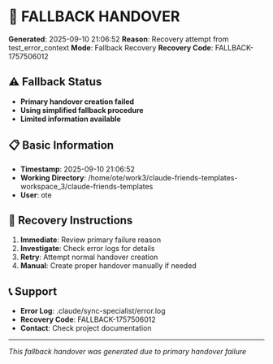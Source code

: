 # 🔄 FALLBACK HANDOVER

**Generated**: 2025-09-10 21:06:52
**Reason**: Recovery attempt from test_error_context
**Mode**: Fallback Recovery
**Recovery Code**: FALLBACK-1757506012

## ⚠️ Fallback Status
- **Primary handover creation failed**
- **Using simplified fallback procedure**
- **Limited information available**

## 📋 Basic Information
- **Timestamp**: 2025-09-10 21:06:52
- **Working Directory**: /home/ote/work3/claude-friends-templates-workspace_3/claude-friends-templates
- **User**: ote

## 🔧 Recovery Instructions
1. **Immediate**: Review primary failure reason
2. **Investigate**: Check error logs for details
3. **Retry**: Attempt normal handover creation
4. **Manual**: Create proper handover manually if needed

## 📞 Support
- **Error Log**: .claude/sync-specialist/error.log
- **Recovery Code**: FALLBACK-1757506012
- **Contact**: Check project documentation

---
*This fallback handover was generated due to primary handover failure*

